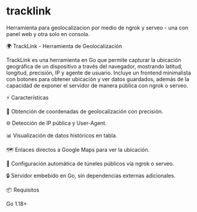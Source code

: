 # tracklink
Herramienta para geolocalizacion por medio de ngrok y serveo - una con panel web y otra solo en consola. 

🌍 TrackLink - Herramienta de Geolocalización

TrackLink es una herramienta en Go que permite capturar la ubicación geográfica de un dispositivo a través del navegador, mostrando latitud, longitud, precisión, IP y agente de usuario.
Incluye un frontend minimalista con botones para obtener ubicación y ver datos guardados, además de la capacidad de exponer el servidor de manera pública con ngrok o serveo.

⚡ Características

📍 Obtención de coordenadas de geolocalización con precisión.

🌐 Detección de IP pública y User-Agent.

📊 Visualización de datos históricos en tabla.

🗺️ Enlaces directos a Google Maps para ver la ubicación.

🚀 Configuración automática de túneles públicos vía ngrok o serveo.

🔒 Servidor embebido en Go, sin dependencias externas adicionales.

📦 Requisitos

Go 1.18+

